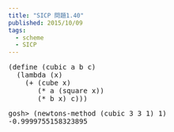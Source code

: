 ```yaml
---
title: "SICP 問題1.40"
published: 2015/10/09
tags:
  - scheme
  - SICP
---
```



<pre class="code lang-scheme" data-lang="scheme" data-unlink><span class="synSpecial">(</span><span class="synStatement">define</span> <span class="synSpecial">(</span>cubic a b c<span class="synSpecial">)</span>
  <span class="synSpecial">(</span><span class="synStatement">lambda</span> <span class="synSpecial">(</span>x<span class="synSpecial">)</span>
    <span class="synSpecial">(</span><span class="synIdentifier">+</span> <span class="synSpecial">(</span>cube x<span class="synSpecial">)</span>
       <span class="synSpecial">(</span><span class="synIdentifier">*</span> a <span class="synSpecial">(</span>square x<span class="synSpecial">))</span>
       <span class="synSpecial">(</span><span class="synIdentifier">*</span> b x<span class="synSpecial">)</span> c<span class="synSpecial">)))</span>
</pre>




<pre class="code" data-lang="" data-unlink>gosh&gt; (newtons-method (cubic 3 3 1) 1)
-0.9999755158323895</pre>


